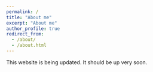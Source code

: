 ```yaml
---
permalink: /
title: "About me"
excerpt: "About me"
author_profile: true
redirect_from: 
  - /about/
  - /about.html
---
```


This website is being updated. It should be up very soon.
